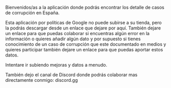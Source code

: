 Bienvenidos/as a la aplicación donde podrás encontrar los detalle de casos de corrupción en España.

Esta aplicación por políticas de Google no puede subirse a su tienda, pero la podrás descargar desde un enlace que dejare por aquí. También dejare un enlace para que puedas colaborar si encuentras algún error en la información o quieres añadir algún dato y por supuesto si tienes conocimiento de un caso de corrupción que este documentado en medios y quieres participar también dejare un enlace para que puedas aportar estos datos.

Intentare ir subiendo mejoras y datos a menudo.

También dejo el canal de Discord donde podrás colaborar mas directamente conmigo: discord.gg
